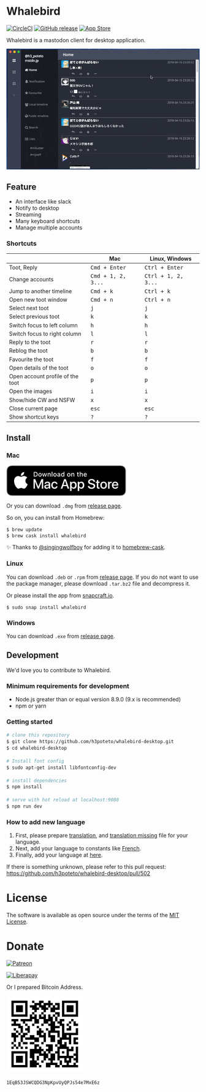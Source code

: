 # Whalebird
[![CircleCI](https://circleci.com/gh/h3poteto/whalebird-desktop.svg?style=svg)](https://circleci.com/gh/h3poteto/whalebird-desktop)
[![GitHub release](http://img.shields.io/github/release/h3poteto/whalebird-desktop.svg?style=flat-square)](https://github.com/h3poteto/whalebird-desktop/releases)
[![App Store](https://img.shields.io/itunes/v/1378283354.svg?style=flat-square)](https://itunes.apple.com/us/app/whalebird/id1378283354)


Whalebird is a mastodon client for desktop application.

![demo](screenshot.gif)

## Feature

- An interface like slack
- Notify to desktop
- Streaming
- Many keyboard shortcuts
- Manage multiple accounts

### Shortcuts

<table>
<thead>
<tr><th></th><th>Mac</th><th>Linux, Windows</th></tr>
</thead>
<tbody>
<tr><td> Toot, Reply                     </td><td>             <kbd>Cmd + Enter</kbd>         </td><td> <kbd>Ctrl + Enter</kbd>      </td></tr>
<tr><td> Change accounts                 </td><td>             <kbd>Cmd + 1, 2, 3...</kbd>    </td><td> <kbd>Ctrl + 1, 2, 3...</kbd> </td></tr>
<tr><td> Jump to another timeline        </td><td>             <kbd>Cmd + k</kbd>             </td><td> <kbd>Ctrl + k</kbd>          </td></tr>
<tr><td> Open new toot window            </td><td>             <kbd>Cmd + n</kbd>             </td><td> <kbd>Ctrl + n</kbd>          </td></tr>
<tr><td> Select next toot                </td><td>             <kbd>j</kbd>                   </td><td> <kbd>j</kbd>          </td></tr>
<tr><td> Select previous toot            </td><td>             <kbd>k</kbd>                   </td><td> <kbd>k</kbd>          </td></tr>
<tr><td> Switch focus to left column     </td><td>             <kbd>h</kbd>                   </td><td> <kbd>h</kbd>          </td></tr>
<tr><td> Switch focus to right column    </td><td>             <kbd>l</kbd>                   </td><td> <kbd>l</kbd>          </td></tr>
<tr><td> Reply to the toot               </td><td>             <kbd>r</kbd>                   </td><td> <kbd>r</kbd>          </td></tr>
<tr><td> Reblog the toot                 </td><td>             <kbd>b</kbd>                   </td><td> <kbd>b</kbd>          </td></tr>
<tr><td> Favourite the toot              </td><td>             <kbd>f</kbd>                   </td><td> <kbd>f</kbd>          </td></tr>
<tr><td> Open details of the toot        </td><td>             <kbd>o</kbd>                   </td><td> <kbd>o</kbd>          </td></tr>
<tr><td> Open account profile of the toot</td><td>             <kbd>p</kbd>                   </td><td> <kbd>p</kbd>          </td></tr>
<tr><td> Open the images                 </td><td>             <kbd>i</kbd>                   </td><td> <kbd>i</kbd>          </td></tr>
<tr><td> Show/hide CW and NSFW           </td><td>             <kbd>x</kbd>                   </td><td> <kbd>x</kbd>          </td></tr>
<tr><td> Close current page              </td><td>             <kbd>esc</kbd>                 </td><td> <kbd>esc</kbd>        </td></tr>
<tr><td> Show shortcut keys              </td><td>             <kbd>?</kbd>                   </td><td> <kbd>?</kbd>           </td></tr>
</tbody>
</table>

## Install
### Mac
[![App Store](app-store.svg)](https://itunes.apple.com/us/app/whalebird/id1378283354)

Or you can download `.dmg` from [release page](https://github.com/h3poteto/whalebird-desktop/releases).

So on, you can install from Homebrew:

```
$ brew update
$ brew cask install whalebird
```

:sparkles: Thanks to [@singingwolfboy](https://github.com/singingwolfboy) for adding it to [homebrew-cask](https://github.com/Homebrew/homebrew-cask/blob/cf568882b6e012956ca404a16be2db36ca873002/Casks/whalebird.rb).


### Linux

You can download `.deb` or `.rpm` from [release page](https://github.com/h3poteto/whalebird-desktop/releases).
If you do not want to use the package manager, please download `.tar.bz2` file and decompress it.

Or please install the app from [snapcraft.io](https://snapcraft.io/whalebird).

```
$ sudo snap install whalebird
```

### Windows

You can download `.exe` from [release page](https://github.com/h3poteto/whalebird-desktop/releases).

## Development

We'd love you to contribute to Whalebird.

### Minimum requirements for development

* Node.js greater than or equal version 8.9.0 (9.x is recommended)
* npm or yarn

### Getting started

``` bash
# clone this repository
$ git clone https://github.com/h3poteto/whalebird-desktop.git
$ cd whalebird-desktop

# Install font config
$ sudo apt-get install libfontconfig-dev

# install dependencies
$ npm install

# serve with hot reload at localhost:9080
$ npm run dev
```

### How to add new language

1. First, please prepare [translation](https://github.com/h3poteto/whalebird-desktop/blob/master/src/config/locales/fr/translation.json), and [translation missing](https://github.com/h3poteto/whalebird-desktop/blob/master/src/config/locales/fr/translation.missing.json) file for your language.
2. Next, add your language to constants like [French](https://github.com/h3poteto/whalebird-desktop/blob/master/src/constants/language.js#L10-L13).
3. Finally, add your language at [here](https://github.com/h3poteto/whalebird-desktop/blob/master/src/renderer/components/Preferences/Language.vue#L37).

If there is something unknown, please refer to this pull request: https://github.com/h3poteto/whalebird-desktop/pull/502


# License
The software is available as open source under the terms of the [MIT License](https://opensource.org/licenses/MIT).

# Donate

[![Patreon](https://c5.patreon.com/external/logo/become_a_patron_button.png)](https://www.patreon.com/bePatron?u=15085320)

[![Liberapay](https://liberapay.com/assets/widgets/donate.svg)](https://liberapay.com/h3poteto/donate)

Or I prepared Bitcoin Address.

![Bitcoin](qr.png)

`1EqB53JSWCQDG3NpKpvUyQPJs54e7MxE6z`
